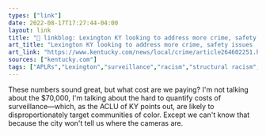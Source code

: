 ```yaml
---
types: ["link"]
date: 2022-08-17T17:27:44-04:00
layout: link
title: "🔗 linkblog: Lexington KY looking to address more crime, safety issues | Lexington Herald Leader'"
art_title: "Lexington KY looking to address more crime, safety issues | Lexington Herald Leader"
art_link: "https://www.kentucky.com/news/local/crime/article264602251.html"
sources: ["kentucky.com"]
tags: ["APLRs","Lexington","surveillance","racism","structural racism","ACLU"]
---
```

These numbers sound great, but what cost are we paying? I'm not talking about the $70,000, I'm talking about the hard to quantify costs of surveillance—which, as the ACLU of KY points out, are likely to disproportionately target communities of color. Except we can't know that because the city won't tell us where the cameras are.
 
